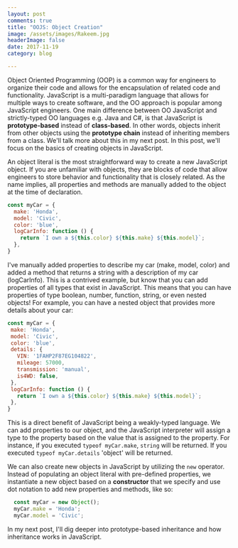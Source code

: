```yaml
---
layout: post
comments: true
title: "OOJS: Object Creation"
image: /assets/images/Rakeem.jpg
headerImage: false
date: 2017-11-19
category: blog

---
```


Object Oriented Programming (OOP) is a common way for engineers to organize their code and allows for the encapsulation of related code and functionality. JavaScript is a multi-paradigm language that allows for multiple ways to create software, and the OO approach is popular among JavaScript engineers. One main difference between OO JavaScript and strictly-typed OO languages e.g. Java and C#, is that JavaScript is **prototype-based** instead of **class-based**. In other words, objects inherit from other objects using the **prototype chain** instead of inheriting members from a class. We'll talk more about this in my next post. In this post, we'll focus on the basics of creating objects in JavaScript.

An object literal is the most straightforward way to create a new JavaScript object. If you are unfamiliar with objects, they are blocks of code that allow engineers to store behavior and functionality that is closely related. As the name implies, all properties and methods are manually added to the object at the time of declaration.

```javascript
const myCar = {
  make: 'Honda',
  model: 'Civic',
  color: 'blue',
  logCarInfo: function () {
    return `I own a ${this.color} ${this.make} ${this.model}`;
  },
}
```
I've manually added properties to describe my car (make, model, color) and added a method that returns a string with a description of my car (logCarInfo). This is a contrived example, but know that you can add properties of all types that exist in JavaScript. This means that you can have properties of type boolean, number, function, string, or even nested objects! For example, you can have a nested object that provides more details about your car:

 ```javascript
const myCar = {
  make: 'Honda',
  model: 'Civic',
  color: 'blue',
  details: {
    VIN: '1FAHP2F87EG104822',
    mileage: 57000,
    transmission: 'manual',
    is4WD: false,
  },
  logCarInfo: function () {
    return `I own a ${this.color} ${this.make} ${this.model}`;
  },
}
```
This is a direct benefit of JavaScript being a weakly-typed language. We can add properties to our object, and the JavaScript interpreter will assign a type to the property based on the value that is assigned to the property. For instance, if you executed `typeof myCar.make`, `string` will be returned. If you executed `typeof myCar.details` 'object' will be returned.

We can also create new objects in JavaScript by utilizing the `new` operator. Instead of populating an object literal with pre-defined properties, we instantiate a new object based on a **constructor** that we specify and use dot notation to add new properties and methods, like so:

```javascript
  const myCar = new Object();
  myCar.make = 'Honda';
  myCar.model = 'Civic';
```
In my next post, I'll dig deeper into prototype-based inheritance and how inheritance works in JavaScript.



